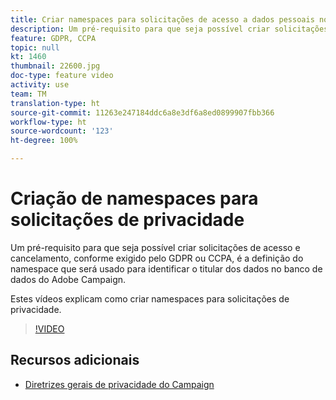```yaml
---
title: Criar namespaces para solicitações de acesso a dados pessoais no Adobe Campaign Standard (ACS)
description: Um pré-requisito para que seja possível criar solicitações de acesso e cancelamento, conforme exigido pelo GDPR ou CCPA, é a definição do namespace que será usado para identificar o titular dos dados no banco de dados do Adobe Campaign. Estes vídeos explicam como criar namespaces para solicitações de privacidade.
feature: GDPR, CCPA
topic: null
kt: 1460
thumbnail: 22600.jpg
doc-type: feature video
activity: use
team: TM
translation-type: ht
source-git-commit: 11263e247184ddc6a8e3df6a8ed0899907fbb366
workflow-type: ht
source-wordcount: '123'
ht-degree: 100%

---
```



# Criação de namespaces para solicitações de privacidade

Um pré-requisito para que seja possível criar solicitações de acesso e cancelamento, conforme exigido pelo GDPR ou CCPA, é a definição do namespace que será usado para identificar o titular dos dados no banco de dados do Adobe Campaign.

Estes vídeos explicam como criar namespaces para solicitações de privacidade.

>[!VIDEO](https://video.tv.adobe.com/v/22600?quality=12&captions=por_br)

## Recursos adicionais

* [Diretrizes gerais de privacidade do Campaign](https://helpx.adobe.com/campaign/kb/campaign-privacy-overview.html)

